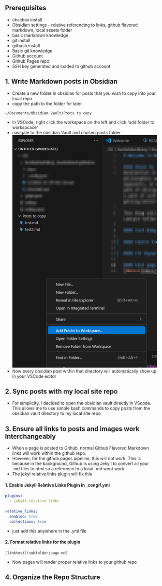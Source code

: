 
## Prerequisites
* obsidian install
* Obsidian settings - relative referencing to links, github flavored markdown, local assets folder
* basic markdown knowledge
* git install
* gitbash install
* Basic git knowledge
* Github account
* Github Pages repo
* SSH key generated and loaded to github account


## 1. Write Markdown posts in Obsidian
* Create a new folder in obsidian for posts that you wish to copy into your local repo
* copy the path to the folder for later
```
~/Documents/Obsidian Vault/Posts to copy
```
* In VSCode, right click the workspace on the left and click 'add folder to workspcace'
* navigate to the obsidian Vault and chosen posts folder
![](assets/open_directory_vscode.png)
* Now every obsidian post within that directory will automatically show up in your VSCode editor
## 2. Sync posts with my local site repo
* For simplicity, I decided to open the obsidian vault directly in VScode. This allows me to use simple bash commands to copy posts from the obsidian vault directory to my local site repo

## 3. Ensure all links to posts and images work Interchangeably

* When a page is posted to Github, normal Github Flavored Markdown links will work within the github repo.
* However, for the github pages pipeline, this will not work. This is because in the background, Github is using Jekyll to convert all your .md files to html so a reference to a local .md wont work. 
* The jekyl relative links plugin will fix this

#### 1. Enable Jekyll Relative Links Plugin in _congif.yml

```_config.yml
plugins:
  - jekyll-relative-links

relative_links:
  enabled: true
  collections: true
```
* just add this anywhere in the .yml file
#### 2. Format relative links for the plugin
```
[linktest](subfolder/page.md)
```
* Now pages will render proper relative links to your github repo


## 4. Organize the Repo Structure
